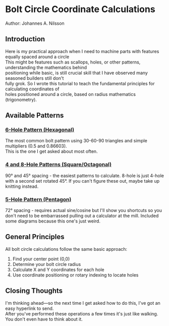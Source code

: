 # Bolt Circle Coordinate Calculations

Author: Johannes A. Nilsson

## Introduction

Here is my practical approach when I need to machine parts with features equally spaced around a circle  
This might be features such as scallops, holes, or other patterns, understanding the mathematics behind  
positioning while basic, is still crucial skill that I have observed many seasoned builders still don't  
fully grok. So I wrote this tutorial to teach the fundamental principles for calculating coordinates of  
holes positioned around a circle, based on radius mathematics (trigonometry).

## Available Patterns

### [6-Hole Pattern (Hexagonal)](./6_hole_pattern.md)

The most common bolt pattern using 30-60-90 triangles and simple multipliers (0.5 and 0.86603).  
This is the one I get asked about most often.

### [4 and 8-Hole Patterns (Square/Octagonal)](./4_8_hole_patterns.md)

90° and 45° spacing - the easiest patterns to calculate. 8-hole is just 4-hole with a second set rotated 45°. If you can't figure these out, maybe take up knitting instead.

### [5-Hole Pattern (Pentagon)](./5_hole_pattern.md)

72° spacing - requires actual sine/cosine but I'll show you shortcuts so you don't need to be embarrassed pulling out a calculator at the mill. Included some diagrams because this one's just weird.

## General Principles

All bolt circle calculations follow the same basic approach:

1. Find your center point (0,0)
2. Determine your bolt circle radius
3. Calculate X and Y coordinates for each hole
4. Use coordinate positioning or rotary indexing to locate holes

## Closing Thoughts

I'm thinking ahead—so the next time I get asked how to do this, I've got an easy hyperlink to send.  
After you've performed these operations a few times it's just like walking. You don't even have to think about it.
